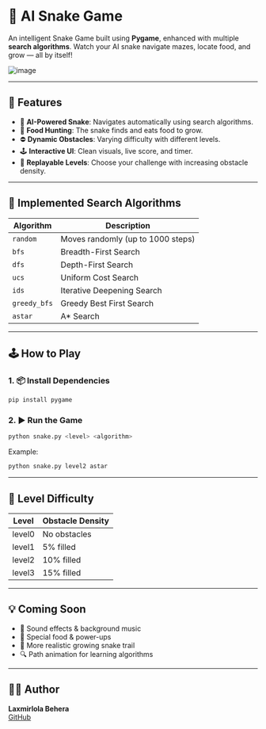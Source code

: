 # 🐍 AI Snake Game

An intelligent Snake Game built using **Pygame**, enhanced with multiple **search algorithms**. Watch your AI snake navigate mazes, locate food, and grow — all by itself!

![image](https://github.com/user-attachments/assets/ebc14019-d713-4bfd-8144-dab2235dcf01)


---

## 🚀 Features

- 🧠 **AI-Powered Snake**: Navigates automatically using search algorithms.
- 🍎 **Food Hunting**: The snake finds and eats food to grow.
- ⛔ **Dynamic Obstacles**: Varying difficulty with different levels.
- 🕹️ **Interactive UI**: Clean visuals, live score, and timer.
- 🔁 **Replayable Levels**: Choose your challenge with increasing obstacle density.

---

## 🧠 Implemented Search Algorithms

| Algorithm     | Description                                 |
|--------------|---------------------------------------------|
| `random`     | Moves randomly (up to 1000 steps)           |
| `bfs`        | Breadth-First Search                        |
| `dfs`        | Depth-First Search                          |
| `ucs`        | Uniform Cost Search                         |
| `ids`        | Iterative Deepening Search                  |
| `greedy_bfs` | Greedy Best First Search                    |
| `astar`      | A* Search                                   |

---

## 🕹️ How to Play

### 1. 📦 Install Dependencies

```bash
pip install pygame
```

### 2. ▶️ Run the Game

```bash
python snake.py <level> <algorithm>
```

Example:
```bash
python snake.py level2 astar
```

---

## 🧩 Level Difficulty

| Level   | Obstacle Density |
|---------|------------------|
| level0  | No obstacles     |
| level1  | 5% filled        |
| level2  | 10% filled       |
| level3  | 15% filled       |

---

## 💡 Coming Soon

- 🎵 Sound effects & background music
- 🌈 Special food & power-ups
- 🐍 More realistic growing snake trail
- 🔍 Path animation for learning algorithms

---

## 🙋‍♂️ Author

**Laxmirlola Behera**  
[GitHub](https://github.com/Laxmirlola)
